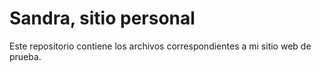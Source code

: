 # Sandra, sitio personal 
Este repositorio contiene los archivos  correspondientes  a mi sitio web de prueba.
